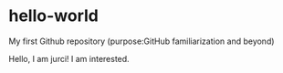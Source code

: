 # hello-world
My first Github repository (purpose:GitHub familiarization and beyond)

Hello, I am jurci! I am interested.
